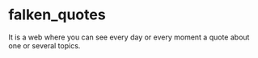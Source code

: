 # falken_quotes
It is a web where you can see every day or every moment a quote about one or several topics.
